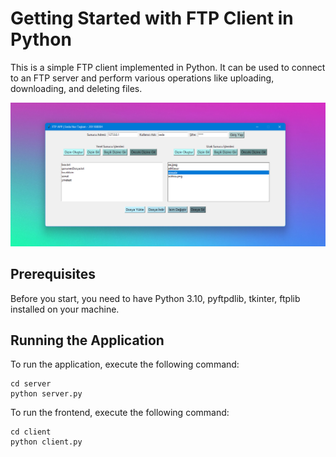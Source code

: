 # Getting Started with FTP Client in Python

This is a simple FTP client implemented in Python. It can be used to connect to an FTP server and perform various operations like uploading, downloading, and deleting files.

<p align="center">
<img src="app.png" />
</p>

## Prerequisites

Before you start, you need to have Python 3.10, pyftpdlib, tkinter, ftplib installed on your machine.

## Running the Application

To run the application, execute the following command:

```
cd server
python server.py
```

To run the frontend, execute the following command:

```
cd client
python client.py
```
